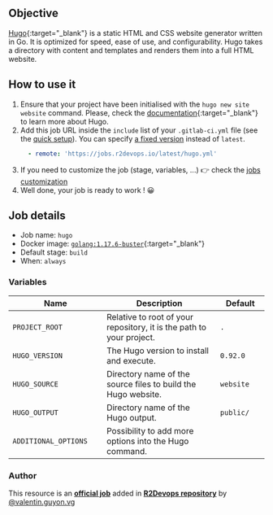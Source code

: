 ## Objective

[Hugo](https://gohugo.io/){:target="_blank"} is a static HTML and CSS website generator written in Go. It is optimized for speed, ease of use, and configurability. Hugo takes a directory with content and templates and renders them into a full HTML website.

## How to use it

1. Ensure that your project have been initialised with the `hugo new site website` command. Please, check the [documentation](https://gohugo.io/documentation/){:target="_blank"} to learn more about Hugo.
1. Add this job URL inside the `include` list of your `.gitlab-ci.yml` file (see the [quick setup](/use-the-hub/#quick-setup)). You can specify [a fixed version](#changelog) instead of `latest`.
    ```yaml
      - remote: 'https://jobs.r2devops.io/latest/hugo.yml'
    ```
1. If you need to customize the job (stage, variables, ...) 👉 check the [jobs
   customization](/use-the-hub/#jobs-customization)
1. Well done, your job is ready to work ! 😀

## Job details

* Job name: `hugo`
* Docker image:
[`golang:1.17.6-buster`](https://hub.docker.com/r/_/golang){:target="_blank"}
* Default stage: `build`
* When: `always`

### Variables

| Name | Description | Default |
| ---- | ----------- | ------- |
| `PROJECT_ROOT` <img width=100/> | Relative to root of your repository, it is the path to your project. <img width=175/>| `.` <img width=100/>|
| `HUGO_VERSION` <img width=100/> | The Hugo version to install and execute. <img width=175/>| `0.92.0` <img width=100/>|
| `HUGO_SOURCE` <img width=100/> | Directory name of the source files to build the Hugo website. <img width=175/>| `website` <img width=100/>|
| `HUGO_OUTPUT` <img width=100/> | Directory name of the Hugo output. <img width=175/>| `public/` <img width=100/>|
| `ADDITIONAL_OPTIONS` <img width=100/> | Possibility to add more options into the Hugo command. <img width=175/>| ` ` <img width=100/>|



### Author
This resource is an **[official job](https://docs.r2devops.io/faq-labels/)** added in [**R2Devops repository**](https://gitlab.com/r2devops/hub) by [@valentin.guyon.vg](https://gitlab.com/valentin.guyon.vg)